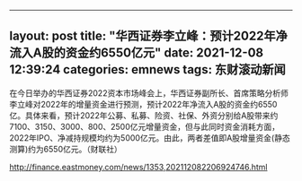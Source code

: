 
---
layout: post
title: "华西证券李立峰：预计2022年净流入A股的资金约6550亿元"
date: 2021-12-08 12:39:24
categories: emnews
tags: 东财滚动新闻
---

在今日举办的华西证券2022资本市场峰会上，华西证券副所长、首席策略分析师李立峰对2022年的增量资金进行预测，预计2022年净流入A股的资金约6550亿。具体来看，预计2022年公募、私募、险资、社保、外资分别给A股带来约7100、3150、3000、800、2500亿元增量资金，但与此同时资金消耗方面，2022年IPO、净减持规模均约为5000亿元。由此，两者差值即A股增量资金(静态测算)约为6550亿元。（财联社）

<http://finance.eastmoney.com/news/1353,202112082206924746.html>